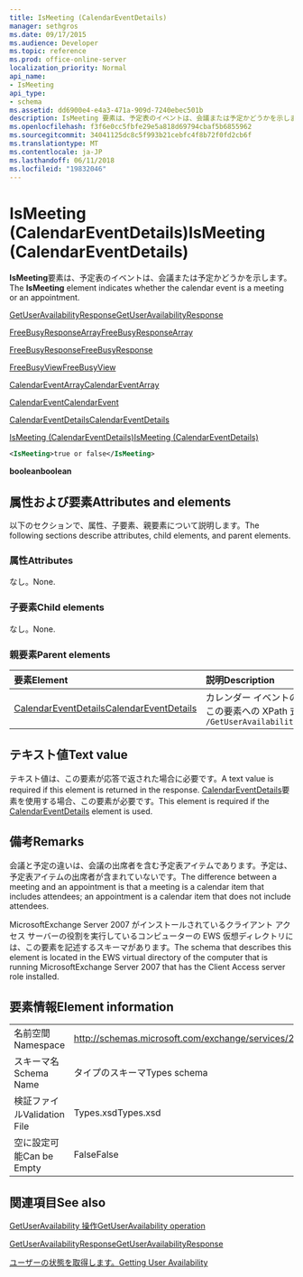 ```yaml
---
title: IsMeeting (CalendarEventDetails)
manager: sethgros
ms.date: 09/17/2015
ms.audience: Developer
ms.topic: reference
ms.prod: office-online-server
localization_priority: Normal
api_name:
- IsMeeting
api_type:
- schema
ms.assetid: dd6900e4-e4a3-471a-909d-7240ebec501b
description: IsMeeting 要素は、予定表のイベントは、会議または予定かどうかを示します。
ms.openlocfilehash: f3f6e0cc5fbfe29e5a818d69794cbaf5b6855962
ms.sourcegitcommit: 34041125dc8c5f993b21cebfc4f8b72f0fd2cb6f
ms.translationtype: MT
ms.contentlocale: ja-JP
ms.lasthandoff: 06/11/2018
ms.locfileid: "19832046"
---
```

# <a name="ismeeting-calendareventdetails"></a><span data-ttu-id="b1a43-103">IsMeeting (CalendarEventDetails)</span><span class="sxs-lookup"><span data-stu-id="b1a43-103">IsMeeting (CalendarEventDetails)</span></span>

<span data-ttu-id="b1a43-104">**IsMeeting**要素は、予定表のイベントは、会議または予定かどうかを示します。</span><span class="sxs-lookup"><span data-stu-id="b1a43-104">The **IsMeeting** element indicates whether the calendar event is a meeting or an appointment.</span></span> 
  
[<span data-ttu-id="b1a43-105">GetUserAvailabilityResponse</span><span class="sxs-lookup"><span data-stu-id="b1a43-105">GetUserAvailabilityResponse</span></span>](getuseravailabilityresponse.md)
  
[<span data-ttu-id="b1a43-106">FreeBusyResponseArray</span><span class="sxs-lookup"><span data-stu-id="b1a43-106">FreeBusyResponseArray</span></span>](freebusyresponsearray.md)
  
[<span data-ttu-id="b1a43-107">FreeBusyResponse</span><span class="sxs-lookup"><span data-stu-id="b1a43-107">FreeBusyResponse</span></span>](freebusyresponse.md)
  
[<span data-ttu-id="b1a43-108">FreeBusyView</span><span class="sxs-lookup"><span data-stu-id="b1a43-108">FreeBusyView</span></span>](freebusyview.md)
  
[<span data-ttu-id="b1a43-109">CalendarEventArray</span><span class="sxs-lookup"><span data-stu-id="b1a43-109">CalendarEventArray</span></span>](calendareventarray.md)
  
[<span data-ttu-id="b1a43-110">CalendarEvent</span><span class="sxs-lookup"><span data-stu-id="b1a43-110">CalendarEvent</span></span>](calendarevent.md)
  
[<span data-ttu-id="b1a43-111">CalendarEventDetails</span><span class="sxs-lookup"><span data-stu-id="b1a43-111">CalendarEventDetails</span></span>](calendareventdetails.md)
  
[<span data-ttu-id="b1a43-112">IsMeeting (CalendarEventDetails)</span><span class="sxs-lookup"><span data-stu-id="b1a43-112">IsMeeting (CalendarEventDetails)</span></span>](ismeeting-calendareventdetails.md)
  
```xml
<IsMeeting>true or false</IsMeeting>
```

 <span data-ttu-id="b1a43-113">**boolean**</span><span class="sxs-lookup"><span data-stu-id="b1a43-113">**boolean**</span></span>
## <a name="attributes-and-elements"></a><span data-ttu-id="b1a43-114">属性および要素</span><span class="sxs-lookup"><span data-stu-id="b1a43-114">Attributes and elements</span></span>

<span data-ttu-id="b1a43-115">以下のセクションで、属性、子要素、親要素について説明します。</span><span class="sxs-lookup"><span data-stu-id="b1a43-115">The following sections describe attributes, child elements, and parent elements.</span></span>
  
### <a name="attributes"></a><span data-ttu-id="b1a43-116">属性</span><span class="sxs-lookup"><span data-stu-id="b1a43-116">Attributes</span></span>

<span data-ttu-id="b1a43-117">なし。</span><span class="sxs-lookup"><span data-stu-id="b1a43-117">None.</span></span>
  
### <a name="child-elements"></a><span data-ttu-id="b1a43-118">子要素</span><span class="sxs-lookup"><span data-stu-id="b1a43-118">Child elements</span></span>

<span data-ttu-id="b1a43-119">なし。</span><span class="sxs-lookup"><span data-stu-id="b1a43-119">None.</span></span>
  
### <a name="parent-elements"></a><span data-ttu-id="b1a43-120">親要素</span><span class="sxs-lookup"><span data-stu-id="b1a43-120">Parent elements</span></span>

|<span data-ttu-id="b1a43-121">**要素**</span><span class="sxs-lookup"><span data-stu-id="b1a43-121">**Element**</span></span>|<span data-ttu-id="b1a43-122">**説明**</span><span class="sxs-lookup"><span data-stu-id="b1a43-122">**Description**</span></span>|
|:-----|:-----|
|[<span data-ttu-id="b1a43-123">CalendarEventDetails</span><span class="sxs-lookup"><span data-stu-id="b1a43-123">CalendarEventDetails</span></span>](calendareventdetails.md) <br/> |<span data-ttu-id="b1a43-124">カレンダー イベントの追加情報を提供します。</span><span class="sxs-lookup"><span data-stu-id="b1a43-124">Provides additional information for a calendar event.</span></span>  <br/> <span data-ttu-id="b1a43-125">この要素への XPath 式は、次のようにします。</span><span class="sxs-lookup"><span data-stu-id="b1a43-125">The following is the XPath expression to this element:</span></span>  <br/>  `/GetUserAvailabilityResponse/FreeBusyResponseArray/FreeBusyResponse/FreeBusyView/CalendarEventArray/CalendarEvent[i]/CalendarEventDetails` <br/> |
   
## <a name="text-value"></a><span data-ttu-id="b1a43-126">テキスト値</span><span class="sxs-lookup"><span data-stu-id="b1a43-126">Text value</span></span>

<span data-ttu-id="b1a43-127">テキスト値は、この要素が応答で返された場合に必要です。</span><span class="sxs-lookup"><span data-stu-id="b1a43-127">A text value is required if this element is returned in the response.</span></span> <span data-ttu-id="b1a43-128">[CalendarEventDetails](calendareventdetails.md)要素を使用する場合、この要素が必要です。</span><span class="sxs-lookup"><span data-stu-id="b1a43-128">This element is required if the [CalendarEventDetails](calendareventdetails.md) element is used.</span></span> 
  
## <a name="remarks"></a><span data-ttu-id="b1a43-129">備考</span><span class="sxs-lookup"><span data-stu-id="b1a43-129">Remarks</span></span>

<span data-ttu-id="b1a43-130">会議と予定の違いは、会議の出席者を含む予定表アイテムであります。予定は、予定表アイテムの出席者が含まれていないです。</span><span class="sxs-lookup"><span data-stu-id="b1a43-130">The difference between a meeting and an appointment is that a meeting is a calendar item that includes attendees; an appointment is a calendar item that does not include attendees.</span></span>
  
<span data-ttu-id="b1a43-131">MicrosoftExchange Server 2007 がインストールされているクライアント アクセス サーバーの役割を実行しているコンピューターの EWS 仮想ディレクトリには、この要素を記述するスキーマがあります。</span><span class="sxs-lookup"><span data-stu-id="b1a43-131">The schema that describes this element is located in the EWS virtual directory of the computer that is running MicrosoftExchange Server 2007 that has the Client Access server role installed.</span></span>
  
## <a name="element-information"></a><span data-ttu-id="b1a43-132">要素情報</span><span class="sxs-lookup"><span data-stu-id="b1a43-132">Element information</span></span>

|||
|:-----|:-----|
|<span data-ttu-id="b1a43-133">名前空間</span><span class="sxs-lookup"><span data-stu-id="b1a43-133">Namespace</span></span>  <br/> |http://schemas.microsoft.com/exchange/services/2006/types  <br/> |
|<span data-ttu-id="b1a43-134">スキーマ名</span><span class="sxs-lookup"><span data-stu-id="b1a43-134">Schema Name</span></span>  <br/> |<span data-ttu-id="b1a43-135">タイプのスキーマ</span><span class="sxs-lookup"><span data-stu-id="b1a43-135">Types schema</span></span>  <br/> |
|<span data-ttu-id="b1a43-136">検証ファイル</span><span class="sxs-lookup"><span data-stu-id="b1a43-136">Validation File</span></span>  <br/> |<span data-ttu-id="b1a43-137">Types.xsd</span><span class="sxs-lookup"><span data-stu-id="b1a43-137">Types.xsd</span></span>  <br/> |
|<span data-ttu-id="b1a43-138">空に設定可能</span><span class="sxs-lookup"><span data-stu-id="b1a43-138">Can be Empty</span></span>  <br/> |<span data-ttu-id="b1a43-139">False</span><span class="sxs-lookup"><span data-stu-id="b1a43-139">False</span></span>  <br/> |
   
## <a name="see-also"></a><span data-ttu-id="b1a43-140">関連項目</span><span class="sxs-lookup"><span data-stu-id="b1a43-140">See also</span></span>



[<span data-ttu-id="b1a43-141">GetUserAvailability 操作</span><span class="sxs-lookup"><span data-stu-id="b1a43-141">GetUserAvailability operation</span></span>](getuseravailability-operation.md)
  
[<span data-ttu-id="b1a43-142">GetUserAvailabilityResponse</span><span class="sxs-lookup"><span data-stu-id="b1a43-142">GetUserAvailabilityResponse</span></span>](getuseravailabilityresponse.md)


[<span data-ttu-id="b1a43-143">ユーザーの状態を取得します。</span><span class="sxs-lookup"><span data-stu-id="b1a43-143">Getting User Availability</span></span>](http://msdn.microsoft.com/library/d4133fcb-9b0f-4e6b-aadf-a389da83516a%28Office.15%29.aspx)

